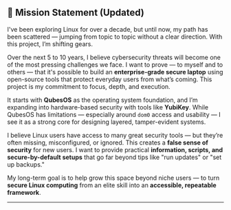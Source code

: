 ## 🧭 Mission Statement (Updated)

I've been exploring Linux for over a decade, but until now, my path has been scattered — jumping from topic to topic without a clear direction. With this project, I’m shifting gears.

Over the next 5 to 10 years, I believe cybersecurity threats will become one of the most pressing challenges we face. I want to prove — to myself and to others — that it's possible to build an **enterprise-grade secure laptop** using open-source tools that protect everyday users from what’s coming. This project is my commitment to focus, depth, and execution.

It starts with **QubesOS** as the operating system foundation, and I’m expanding into hardware-based security with tools like **YubiKey**. While QubesOS has limitations — especially around `dom0` access and usability — I see it as a strong core for designing layered, tamper-evident systems.

I believe Linux users have access to many great security tools — but they’re often missing, misconfigured, or ignored. This creates a **false sense of security** for new users. I want to provide practical **information, scripts, and secure-by-default setups** that go far beyond tips like "run updates" or "set up backups."

My long-term goal is to help grow this space beyond niche users — to turn **secure Linux computing** from an elite skill into an **accessible, repeatable framework**.

---
